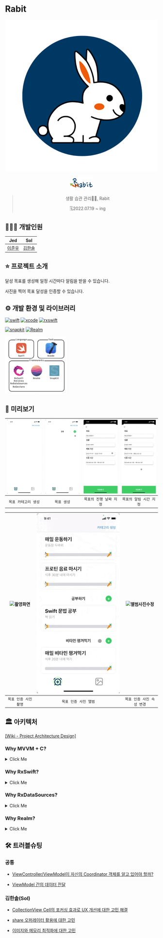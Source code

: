 # Rabit

<div align="center">


![제목 없는 디자인-5](https://raw.githubusercontent.com/Hansolkkim/Image-Upload/forUpload/img/202210312040069.png)

<img src="https://raw.githubusercontent.com/Hansolkkim/Image-Upload/forUpload/img/202210011633745.png" alt="Habit-2" width="15%;" />

> 생활 습관 관리🐰📝, Rabit
>
> 🗓2022.07.19 ~ ing

</div>

## 🧑🏻‍💻 개발인원

| Jed                                   | Sol                                     |
| ------------------------------------- | --------------------------------------- |
| [이준우](https://github.com/junu0516) | [김한솔](https://github.com/Hansolkkim) |



## ⭐️ 프로젝트 소개

달성 목표를 생성해 일정 시간마다 알림을 받을 수 있습니다.

사진을 찍어 목표 달성을 인증할 수 있습니다.



## ⚙️ 개발 환경 및 라이브러리

[![swift](https://img.shields.io/badge/Swift-5.0-critical?style=plastic&logo=Swift)]() [![xcode](https://img.shields.io/badge/Xcode-13.4-blue?style=plastic&logo=Xcode)]() [![rxswift](https://img.shields.io/badge/RxSwift-6.5-purple?style=plastic&logo=ReactiveX)]()

[![snapkit](https://img.shields.io/badge/SnapKit-5.6-469DB8?style=plastic)]()  [![Realm](https://img.shields.io/badge/Realm-10.20-39477F?style=plastic&logo=Realm)]()

<img src="https://raw.githubusercontent.com/Hansolkkim/Image-Upload/forUpload/img/202210312040974.jpg" alt="SS2022-10-01PM04.57.16" width="40%;" />



## 👀 미리보기

| ![카테고리추가화면](https://raw.githubusercontent.com/Hansolkkim/Image-Upload/forUpload/img/202210312110079.gif) | ![목표추가화면](https://raw.githubusercontent.com/Hansolkkim/Image-Upload/forUpload/img/202210312113038.gif) | ![날짜선택](https://raw.githubusercontent.com/Hansolkkim/Image-Upload/forUpload/img/202210312114604.gif) | ![알림시간설정](https://raw.githubusercontent.com/Hansolkkim/Image-Upload/forUpload/img/202210312120038.gif) |
| :---: | :---: | :---: | :---: |
| `목표 카테고리 생성` | `목표 생성` | `목표의 진행 날짜 지정` | `목표의 알림 시간 지정` |

| ![촬영화면](https://raw.githubusercontent.com/Hansolkkim/Image-Upload/forUpload/img/202210312123029.gif) | ![앨범](https://raw.githubusercontent.com/Hansolkkim/Image-Upload/forUpload/img/202210312129357.gif) | ![앨범사진수정](https://raw.githubusercontent.com/Hansolkkim/Image-Upload/forUpload/img/202210312142685.gif) |
| :---: | :---: | :---: |
| `목표 인증 사진 촬영` | `목표 인증 사진 앨범` | `목표 인증 사진 속성 변경` |


## 🏛 아키텍처

[[Wiki - Project Architecture Design]](https://github.com/GunZaStation/Rabit/wiki/프로젝트-구조-설계)

### Why MVVM + C?

<details>
    <summary>Click Me</summary>

- **기존의 MVC 구조의 한계를 극복하고자 ViewModel 개념을 적용한 MVVM 패턴을 도입**


    - 다양한 모델(Entity)을 뷰컨트롤러에서 관리해야 하는데, 이럴 경우 UIViewController 내에 화면의 입출력 관리 및 모델 관리에 대한 책임이 모두 존재하기 때문에 결과적으로 크기가 너무 커지는 문제점이 있습니다.
    
    ```swift
    final class MyViewController: UIViewController {
    
    	//화면 출력에 사용될 모델 타입 배열을 뷰컨트롤러가 속성으로 가짐		
    	private var myModels: [MyModel]
    		
    	override func viewDidLoad() {
    		super.viewDidLoad()
    
    		//모델 타입 배열을 초기화
    		initModels()
    
    		//사용자에게 보여질 화면을 초기화
    		initViews()
    	}	
    
    	private func initViews() {
    		//서브뷰, 배경색 등 뷰를 그리는 로직을 명시
    	}
    
    	private func initModels() {
    		//모델 타입 배열을 초기화하는 로직을 명시
    	}
    }
    ```


    - 기본적인 MVC 구조를 채택할 경우 위와 같이 Controller 내부에는 View와의 소통을 통한 입출력 관리, View의 출력에 대응되는 Model을 관리하는 책임을 모두 가지게 됩니다.
    - 프로젝트의 크기가 커질수록 위의 2가지 책임의 크기도 커지기 때문에 결과적으로 Controller이 지나치게 커지는 문제점이 있습니다.
    - 이러한 한계를 극복하고자 MVVM 패턴을 도입하여 UIViewController 타입의 책임을 상대적으로 가볍게 하고자 했습니다.
- **뷰컨트롤러가 가지는 화면 전환에 대한 책임을 분리하고자 Coordinator 패턴을 도입**
    - MVVM 패턴을 이용해 비교적 가벼운 ViewController를 만들었으나, MVVM 중 **View**에 속하는 ViewController가 맡아야하는 화면 전환에 대한 책임 또한 View의 역할을 벗어난다고 판단했습니다.
    - 따라서 Coordinator 패턴을 도입하여 ViewController가 가지고 있던 “화면 전환 책임”을 Coordinator 객체가 갖도록 했습니다.
      
        ```swift
        protocol Coordinator: AnyObject {
            
            var parentCoordiantor: Coordinator? { get set }
            var children: [Coordinator] { get }
            var navigationController: UINavigationController { get }
            
            func start()
        }
        ```
        
    - Coordinator 객체는 위의 프로토콜을 채택하고 있습니다.
      
        모든 Coordinator는 `children` , 즉 자식 Coordinator를 가지고 있도록 하고, 자식 Coordinator에게 자신의 navigationController를 넘겨주도록 했습니다.
        
        또한 모든 Coordinator는 `parent` , 즉 부모 Coordinator를 알고 있도록 하여, 자식 Coordinator가 사라질 때 부모 Coordinator에게 이를 알릴 수 있도록 했습니다.
        
        그리고 `start()` 메소드를 구현하여, 부모 Coordinator가 자식 Coordinator를 생성한 후  `start()` 메소드를 호출할 수 있도록 하여, 제일 처음 처리해야할 로직을 `start()` 메소드 내에 구현하도록 했습니다.
        
    - 그리고 추가적으로 ViewModel <-> Coordinator 간의 정보를 주고 받기 위한 용도로 Navigation 프로토콜을 Coordinator 객체가 채택하도록 했습니다.
      
        ```swift
        <예시>
        protocol ColorSelectNavigation {
        	var closeColorSelectView: PublishRelay<Void>
        }
        
        final class AlbumCoordinator: Coordinator, ColorSelectNavigation {
        	func bind() {
        		closeColorSelectView
        	    .bind(onNext: dismissColorSelectView)
        	    .disposed(by: disposeBag)
        	}
        
        	private func dismissColorSelectView() {
        		// ColorSelectView를 닫는 로직
        	}
        }
        
        final class ColorSelectViewModel {
        	init(navigation: ColorSelectNavigation) {
        		bind(navigation: navigation)
        	}
        
        	func bind(navigation: ColorSelectNavigation) {
        		closeColorSelectRequested
        	    .bind(to: navigation.closeColorSelectView)
        	    .disposed(by: disposeBag)
        	}
        }
        ```
        
    - 위처럼 ColorSelectView를 닫는 로직은 Coordinator가 갖고 있어야 하고, 이 로직을 ColorSelectViewModel이 알고 있을 필요가 없습니다.
      
        하지만 이를 구현하기 위해서는 ColorSelectViewModel이 **더 상위 모듈**인 AlbumCoordinator를 알고 있어야하는 문제가 발생합니다.
        
        이 문제를 극복하기 위해 ColorSelectViewModel 초기화 생성자에 ColorSelectNavigation을 매개변수로 받아, ColorSelectView를 닫아야함을 ViewModel이 Coordinator에게 알려주기 위한 용도로 Navigation 프로토콜 내의 속성을 사용하도록 했습니다. 
        
        (ViewModel이 Coordinator를 알고 있지 않도록 하기 위해 ViewModel이 따로 프로퍼티로 Navigation 타입, 즉 Coordinator를 저장하지 않습니다.)
      </details>



### Why RxSwift?
<details>
    <summary>Click Me</summary>

- MVVM 패턴에서 ViewModel, View(ViewController) 간의 데이터 바인딩을 더욱 깔끔하게 하기 위해 도입했습니다.

- RxSwift를 사용하지 않고도 NotificationCenter 혹은 Custom Observable 구현 등을 통해 데이터 바인딩을 할 수 있지만, 많은 경우가 코드가 여러 곳에 분산되기 때문에 그만큼 가독성이 떨어지는 문제가 있었습니다.

- RxSwift를 사용할 경우에는 대부분의 경우 하나의 메소드 내에 Observable 타입의 구독을 위한 로직을 모아놓고 관리할 수 있기 때문에, 그만큼 팀원들 간에 서로의 코드를 이해하기가 수월할 뿐만 아니라 바인딩 로직만 보고도 UI가 어떤 흐름으로 업데이트되는 지 예측하기가 상대적으로 쉬웠습니다.

- 추가로 RxCocoa, RxGesture 등을 사용할 경우 UIControl, UIPanGestureRecognizer 등을 사용할 때 이벤트 발생에 따른 로직 처리나, 버튼의 터치 혹은 UITextField에서의 문자열값 업데이트 등을 코드 작성 및 리팩토링에 용이하게 처리할 수 있었습니다.

- 다만, RxSwift 자체를 학습하기 위한 비용이 크고, 제공되는 여러 Subject 타입과 다양한 Observable 생성 및 구독 방식을 놓고 어느 것을 선택할 지 고민하고 논의하는 시간이 길었지만 그만큼 커뮤니케이션 과정에서 Observable의 동작원리와 여러 Subject의 실제 상황에서의 사용 목적 등에 대해 깊게 생각할 수 있어서 유익했다고 생각합니다.
</details>


### Why RxDataSources?
<details>
    <summary>Click Me</summary>

- 가장 큰 이유는, UICollectionView에 <u>기존의기존의 RxSwift만 사용해서는 여러 Section을 가지는 UICollectionView를 다룰 수 없었기 때문</u>에 RxDataSources를 채택하기로 결정했습니다.
- 해당 문제는 UIViewController를 **UICollectionViewDataSource** 프로토콜을 채택함으로써도 해결할 수 있었지만, UICollectionViewDataSource 프로토콜을 채택한 UIViewController는 MVVM에서의 View 역할에 벗어난다고 판단했고,
  
    RxDataSources를 사용할 경우 UIViewController가 View 역할을 벗어나지 않을 수도 있고, 해당 프로토콜을 채택해 구현해야하는 메소드를 사용할 때보다 코드를 보다 간결하게 작성할 수 있었습니다.
    
    ```swift
    // UICollectionViewDataSource 프로토콜을 사용할 경우
    class someViewController: UIVIewController, UICollectionViewDataSource {
    
    	let someCollectionView: UICollectionView
    	let dataSource: UICollectionViewDataSource
    
    	override func viewDidLoad() {
    		super.viewDidLoad()
    		self.someCollectionView.dataSource = self
    	}
    
    	func collectionView(_ collectionView: UICollectionView, numberOfItemsInSection section: Int) -> Int {
    		...
    	}
    	func collectionView(_ collectionView: UICollectionView, cellForItemAt indexPath: IndexPath) -> UICollectionViewCell {
    		...
    	}
    }
    
    // RxDataSources를 채택한 경우
    class someViewController: UICollectionView {
    	let someCollectionView: UICollectionView
    	let dataSource: RxCollectionViewSectionedAnimatedDataSource<AnimatableSectionModel<Album, Photo>>
    
    	func bind() {
    		viewModel.albumData
    			.bind(to: albumCollectionView.rx.items(dataSource: dataSource)
    	}
    }
    ```
    
- 또한 RxDataSources가 제공하는 기능 중에 **DataSource의 변경을 계산해서 변경된 DataSource에 해당하는 Cell만 리로드해주는 기능**이 있었고, 해당 기능을 사용하면 같은 기능을 사용하기 위해 작성해야하는 코드를 생략할 수도 있어 보다 깔끔한 바인딩 로직을 구현할 수 있기 때문에 RxDataSources를 채택했습니다.

</details>


### Why Realm?
<details>
    <summary>Click Me</summary>

- 서버와의 네트워크 통신 없이 동작하는 앱을 구현하고자 했기 때문에, Persistence Layer을 구성해야 했습니다.
- 앱 실행에 필요한 여러 객체 데이터를 영구적으로 저장하고자 Realm, CoreData, SQLite 등의 선택지를 놓고 고민했고 최종적으로 Realm을 사용했습니다.
- 현재는 아래와 같이 ReamManager을 구현해놓고, 상태를 가지지 않는 싱글톤 객체의 형태로 사용하고 있습니다.
    <details>
        <summary>Realm Manager 코드</summary>


    ```swift
    import Foundation
    import RealmSwift
    
    final class RealmManager {
        
        private let realm: Realm
        static var shared = RealmManager()
        
        private init() {
            self.realm = try! Realm()
        }
        
        func read<T: Object>(entity: T.Type, filter query: String? = nil) -> [T] {
            if let query = query {
                return realm.objects(entity).filter(query).toArray(ofType: entity)
            } else {
                return realm.objects(entity).toArray(ofType: entity)
            }
        }
     
        func write(entity: Object) throws {
            try? realm.write {
                realm.add(entity)
            }
        }
    
        func update<T: Object>(entity: T) throws {
            try? realm.write {
                realm.add(entity, update: .modified)
            }
        }
    }
    ```
    
    </details>

- Realm에 대해 지속적으로 학습하면서 추후 아래와 같은 방향으로 RealmManager 개선하고자 합니다.
    - Realm에 대한 읽기/쓰기 작업은 메인 스레드가 아닌 다른 백그라운드 스레드에서 수행해야
    - Realm은 기본적으로 Thread-Safe하게 설계되있지 않기 때문에, 임계영역을 설정하고자 하면 별도의 Serial Queue를 Realm Manager에서 내부적으로 사용하도록 처리
    - 서로 다른 스레드 간에 Realm으로부터 가져온 Entity를 전달하는 경우가 있는 지 살펴보기
        - 그럴 경우에는 스레드 간의 데이터 전송을 위해 별도로 또 처리해야 함
        - Realm은 데이터베이스 자체에 대한 인스턴스나, 다른 객체 혹은 collection에 대해서 기본적으로 Thread-Confined하게 설계되있기 때문
        </details>

        
        
## 🛠 트러블슈팅

### 공통

- [ViewController/ViewModel이 자신의 Coordinator 객체를 알고 있어야 할까?](https://github.com/GunZaStation/Rabit/wiki/Trouble-Shooting#viewcontrollerviewmodel이-자신의-coordinator-객체를-알고-있어야할까)
  
- [ViewModel 간의 데이터 전달](https://github.com/GunZaStation/Rabit/wiki/Trouble-Shooting#viewmodel-간의-데이터-전달)


### 김한솔(Sol)


- [CollectionView Cell의 포커싱 효과로 UX 개선에 대한 고민 해결](https://github.com/GunZaStation/Rabit/wiki/Trouble-Shooting#collectionview-cell의-포커싱-효과로-ux-개선에-대한-고민-해결)
  
- [share 오퍼레이터 활용에 대한 고민](https://github.com/GunZaStation/Rabit/wiki/Trouble-Shooting#share-오퍼레이터-활용에-대한-고민)
  
- [이미지와 메모리 최적화에 대한 고민](https://github.com/GunZaStation/Rabit/wiki/Trouble-Shooting#이미지와-메모리-최적화에-대한-고민)
